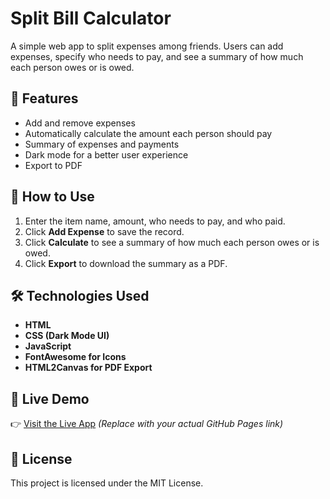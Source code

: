# Split Bill Calculator

A simple web app to split expenses among friends. Users can add expenses, specify who needs to pay, and see a summary of how much each person owes or is owed.

## 🚀 Features

- Add and remove expenses
- Automatically calculate the amount each person should pay
- Summary of expenses and payments
- Dark mode for a better user experience
- Export to PDF

## 📌 How to Use

1. Enter the item name, amount, who needs to pay, and who paid.
2. Click **Add Expense** to save the record.
3. Click **Calculate** to see a summary of how much each person owes or is owed.
4. Click **Export** to download the summary as a PDF.

## 🛠️ Technologies Used

- **HTML**
- **CSS (Dark Mode UI)**
- **JavaScript**
- **FontAwesome for Icons**
- **HTML2Canvas for PDF Export**

## 🔗 Live Demo

👉 [Visit the Live App](https://your-username.github.io/split-bill-calculator/) _(Replace with your actual GitHub Pages link)_

## 📝 License

This project is licensed under the MIT License.
